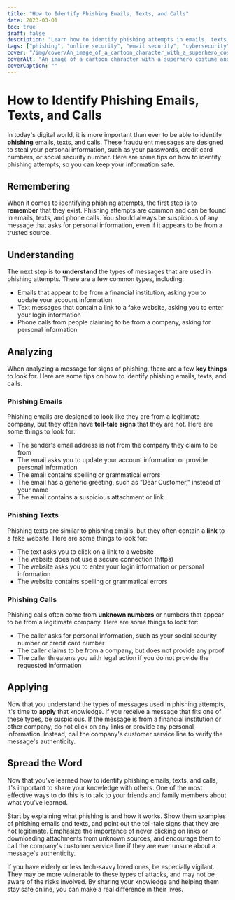 ```yaml
---
title: "How to Identify Phishing Emails, Texts, and Calls"
date: 2023-03-01
toc: true
draft: false
description: "Learn how to identify phishing attempts in emails, texts, and calls to keep your personal information safe."
tags: ["phishing", "online security", "email security", "cybersecurity", "internet safety", "phishing emails", "phishing texts", "phishing calls", "digital threats", "identity theft", "data protection", "online fraud", "online scams", "online privacy", "online safety tips", "cybercrime", "information security", "password security", "data security", "security awareness"]
cover: "/img/cover/An_image_of_a_cartoon_character_with_a_superhero_costume.png"
coverAlt: "An image of a cartoon character with a superhero costume and a shield blocking a fishing rod with a phishing email on it."
coverCaption: ""
---
```


# How to Identify Phishing Emails, Texts, and Calls

In today's digital world, it is more important than ever to be able to identify **phishing** emails, texts, and calls. These fraudulent messages are designed to steal your personal information, such as your passwords, credit card numbers, or social security number. Here are some tips on how to identify phishing attempts, so you can keep your information safe.

## Remembering

When it comes to identifying phishing attempts, the first step is to **remember** that they exist. Phishing attempts are common and can be found in emails, texts, and phone calls. You should always be suspicious of any message that asks for personal information, even if it appears to be from a trusted source.

## Understanding

The next step is to **understand** the types of messages that are used in phishing attempts. There are a few common types, including:

- Emails that appear to be from a financial institution, asking you to update your account information
- Text messages that contain a link to a fake website, asking you to enter your login information
- Phone calls from people claiming to be from a company, asking for personal information

## Analyzing

When analyzing a message for signs of phishing, there are a few **key things** to look for. Here are some tips on how to identify phishing emails, texts, and calls.

### Phishing Emails

Phishing emails are designed to look like they are from a legitimate company, but they often have **tell-tale signs** that they are not. Here are some things to look for:

- The sender's email address is not from the company they claim to be from
- The email asks you to update your account information or provide personal information
- The email contains spelling or grammatical errors
- The email has a generic greeting, such as "Dear Customer," instead of your name
- The email contains a suspicious attachment or link

### Phishing Texts

Phishing texts are similar to phishing emails, but they often contain a **link** to a fake website. Here are some things to look for:

- The text asks you to click on a link to a website
- The website does not use a secure connection (https)
- The website asks you to enter your login information or personal information
- The website contains spelling or grammatical errors

### Phishing Calls

Phishing calls often come from **unknown numbers** or numbers that appear to be from a legitimate company. Here are some things to look for:

- The caller asks for personal information, such as your social security number or credit card number
- The caller claims to be from a company, but does not provide any proof
- The caller threatens you with legal action if you do not provide the requested information

## Applying

Now that you understand the types of messages used in phishing attempts, it's time to **apply** that knowledge. If you receive a message that fits one of these types, be suspicious. If the message is from a financial institution or other company, do not click on any links or provide any personal information. Instead, call the company's customer service line to verify the message's authenticity.

## Spread the Word

Now that you've learned how to identify phishing emails, texts, and calls, it's important to share your knowledge with others. One of the most effective ways to do this is to talk to your friends and family members about what you've learned.

Start by explaining what phishing is and how it works. Show them examples of phishing emails and texts, and point out the tell-tale signs that they are not legitimate. Emphasize the importance of never clicking on links or downloading attachments from unknown sources, and encourage them to call the company's customer service line if they are ever unsure about a message's authenticity.

If you have elderly or less tech-savvy loved ones, be especially vigilant. They may be more vulnerable to these types of attacks, and may not be aware of the risks involved. By sharing your knowledge and helping them stay safe online, you can make a real difference in their lives.
